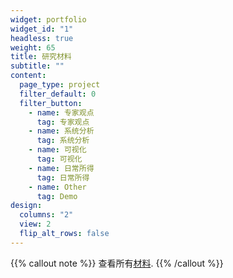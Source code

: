 ```yaml
---
widget: portfolio
widget_id: "1"
headless: true
weight: 65
title: 研究材料
subtitle: ""
content:
  page_type: project
  filter_default: 0
  filter_button:
    - name: 专家观点
      tag: 专家观点
    - name: 系统分析
      tag: 系统分析
    - name: 可视化
      tag: 可视化
    - name: 日常所得
      tag: 日常所得
    - name: Other
      tag: Demo
design:
  columns: "2"
  view: 2
  flip_alt_rows: false
---
```

{{% callout note %}}
查看所有[材料](./project/).
{{% /callout %}}
